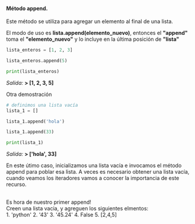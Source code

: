 #### Método append.

Este método se utiliza para agregar un elemento al final de una lista.

El modo de uso es **lista.append(elemento_nuevo)**, entonces el **"append"** toma el **"elemento_nuevo"** y lo incluye en la última posición de **"lista"**

``` python
lista_enteros = [1, 2, 3]

lista_enteros.append(5)

print(lista_enteros)
``` 
_Salida:_
**> [1, 2, 3, 5]**

Otra demostración

``` python
# definimos una lista vacía 
lista_1 = []

lista_1.append('hola')

lista_1.append(33)

print(lista_1)
``` 
_Salida:_
**> ['hola', 33]**

En este útimo caso, inicializamos una lista vacía e invocamos el método append para poblar esa lista. A veces es necesario obtener una lista vacía, cuando veamos los iteradores vamos a conocer la importancia de este recurso.

<br>
Es hora de nuestro primer append!<br>
Creen una lista vacia, y agreguen los siguientes elmentos:<br>
1. 'python'
2. '43'
3. '45.24'
4. False
5. [2,4,5]